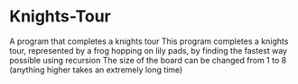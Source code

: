 # Knights-Tour
A program that completes a knights tour
This program completes a knights tour, represented by a frog hopping on lily pads, by finding the fastest way possible using recursion
The size of the board can be changed from 1 to 8 (anything higher takes an extremely long time)
